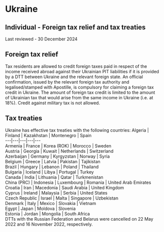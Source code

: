 # Ukraine
## Individual - Foreign tax relief and tax treaties
Last reviewed - 30 December 2024
## Foreign tax relief
Tax residents are allowed to credit foreign taxes paid in respect of the income received abroad against their Ukrainian PIT liabilities if it is provided by a DTT between Ukraine and the relevant foreign state. An official confirmation, issued by the relevant foreign tax authority and legalised/stamped with Apostille, is compulsory for claiming a foreign tax credit in Ukraine.
The amount of foreign tax credit is limited to the amount of Ukrainian tax that would arise from the same income in Ukraine (i.e. at 18%). Credit against military tax is not allowed.
## Tax treaties
Ukraine has effective tax treaties with the following countries:
Algeria | Finland | Kazakhstan | Montenegro | Spain  
---|---|---|---|---  
Armenia | France | Korea (ROK) | Morocco | Sweden  
Austria | Georgia | Kuwait | Netherlands | Switzerland  
Azerbaijan | Germany | Kyrgyzstan | Norway | Syria  
Belgium | Greece | Latvia | Pakistan | Tajikistan  
Brazil | Hungary | Lebanon | Poland | Thailand  
Bulgaria | Iceland | Libya | Portugal | Turkey  
Canada | India | Lithuania | Qatar | Turkmenistan  
China (PRC) | Indonesia | Luxembourg | Romania | United Arab Emirates  
Croatia | Iran | Macedonia | Saudi Arabia | United Kingdom  
Cyprus | Ireland | Malaysia | Serbia | United States  
Czech Republic | Israel | Malta | Singapore | Uzbekistan  
Denmark | Italy | Mexico | Slovakia | Vietnam  
Egypt | Japan | Moldova | Slovenia  
Estonia | Jordan | Mongolia | South Africa  
DTTs with the Russian Federation and Belarus were cancelled on 22 May 2022 and 16 November 2022, respectively.
